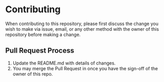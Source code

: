# Contributing

When contributing to this repository, please first discuss the change you wish to make via issue, email, or any other method with the owner of this repository before making a change.

## Pull Request Process

1. Update the README.md with details of changes.
2. You may merge the Pull Request in once you have the sign-off of the owner of this repo.
